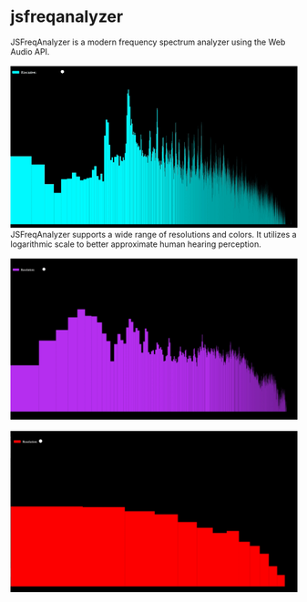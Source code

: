 # jsfreqanalyzer
JSFreqAnalyzer is a modern frequency spectrum analyzer using the Web Audio API. 
<br /><br />
![High resolution spectrum in cyan color](https://github.com/davidgrv/jsfreqanalyzer/blob/main/assets/highrescyan.gif)
JSFreqAnalyzer supports a wide range of resolutions and colors. It utilizes a logarithmic scale to better approximate human hearing perception. 
<br /><br />
![Medium resolution spectrum in purple color](https://github.com/davidgrv/jsfreqanalyzer/blob/main/assets/midrespurple.gif)
<br /><br />
![Low resolution spectrum in red color](https://github.com/davidgrv/jsfreqanalyzer/blob/main/assets/lowresred.gif)

